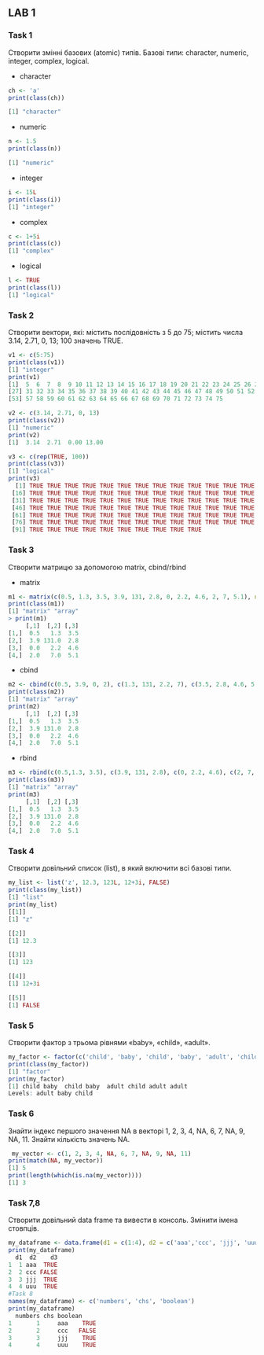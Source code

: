 ## LAB 1
### Task 1
Створити змінні базових (atomic) типів. Базові типи: character, numeric, integer, complex, logical.
* character
```r
ch <- 'a'
print(class(ch))
```
```r
[1] "character"
```
* numeric
```r
n <- 1.5
print(class(n))
```
```r
[1] "numeric"
```
* integer
```r
i <- 15L
print(class(i))
[1] "integer"
```
* complex
```r
c <- 1+5i
print(class(c))
[1] "complex"
```
* logical
```r
l <- TRUE
print(class(l))
[1] "logical"
```

### Task 2
Створити вектори, які: містить послідовність з 5 до 75; містить числа 3.14,
2.71, 0, 13; 100 значень TRUE.
```r
v1 <- c(5:75)
print(class(v1))
[1] "integer"
print(v1)
[1]  5  6  7  8  9 10 11 12 13 14 15 16 17 18 19 20 21 22 23 24 25 26 27 28 29 30
[27] 31 32 33 34 35 36 37 38 39 40 41 42 43 44 45 46 47 48 49 50 51 52 53 54 55 56
[53] 57 58 59 60 61 62 63 64 65 66 67 68 69 70 71 72 73 74 75
```
```r
v2 <- c(3.14, 2.71, 0, 13)
print(class(v2))
[1] "numeric"
print(v2)
[1]  3.14  2.71  0.00 13.00
```
```r
v3 <- c(rep(TRUE, 100))
print(class(v3))
[1] "logical"
print(v3)
  [1] TRUE TRUE TRUE TRUE TRUE TRUE TRUE TRUE TRUE TRUE TRUE TRUE TRUE TRUE TRUE
 [16] TRUE TRUE TRUE TRUE TRUE TRUE TRUE TRUE TRUE TRUE TRUE TRUE TRUE TRUE TRUE
 [31] TRUE TRUE TRUE TRUE TRUE TRUE TRUE TRUE TRUE TRUE TRUE TRUE TRUE TRUE TRUE
 [46] TRUE TRUE TRUE TRUE TRUE TRUE TRUE TRUE TRUE TRUE TRUE TRUE TRUE TRUE TRUE
 [61] TRUE TRUE TRUE TRUE TRUE TRUE TRUE TRUE TRUE TRUE TRUE TRUE TRUE TRUE TRUE
 [76] TRUE TRUE TRUE TRUE TRUE TRUE TRUE TRUE TRUE TRUE TRUE TRUE TRUE TRUE TRUE
 [91] TRUE TRUE TRUE TRUE TRUE TRUE TRUE TRUE TRUE TRUE
```
### Task 3
Створити матрицю за допомогою matrix, cbind/rbind
* matrix
```r
m1 <- matrix(c(0.5, 1.3, 3.5, 3.9, 131, 2.8, 0, 2.2, 4.6, 2, 7, 5.1), nrow=4, byrow = TRUE)
print(class(m1))
[1] "matrix" "array" 
> print(m1)
     [,1]  [,2] [,3]
[1,]  0.5   1.3  3.5
[2,]  3.9 131.0  2.8
[3,]  0.0   2.2  4.6
[4,]  2.0   7.0  5.1
```
* cbind
```r
m2 <- cbind(c(0.5, 3.9, 0, 2), c(1.3, 131, 2.2, 7), c(3.5, 2.8, 4.6, 5.1))
print(class(m2))
[1] "matrix" "array" 
print(m2)
     [,1]  [,2] [,3]
[1,]  0.5   1.3  3.5
[2,]  3.9 131.0  2.8
[3,]  0.0   2.2  4.6
[4,]  2.0   7.0  5.1
```
* rbind
```r
m3 <- rbind(c(0.5,1.3, 3.5), c(3.9, 131, 2.8), c(0, 2.2, 4.6), c(2, 7, 5.1))
print(class(m3))
[1] "matrix" "array" 
print(m3)
     [,1]  [,2] [,3]
[1,]  0.5   1.3  3.5
[2,]  3.9 131.0  2.8
[3,]  0.0   2.2  4.6
[4,]  2.0   7.0  5.1
```
### Task 4
Створити довільний список (list), в який включити всі базові типи.

```r
my_list <- list('z', 12.3, 123L, 12+3i, FALSE)
print(class(my_list))
[1] "list"
print(my_list)
[[1]]
[1] "z"

[[2]]
[1] 12.3

[[3]]
[1] 123

[[4]]
[1] 12+3i

[[5]]
[1] FALSE
```
### Task 5
Створити фактор з трьома рівнями «baby», «child», «adult».

```r
my_factor <- factor(c('child', 'baby', 'child', 'baby', 'adult', 'child', 'adult', 'adult'))
print(class(my_factor))
[1] "factor"
print(my_factor)
[1] child baby  child baby  adult child adult adult
Levels: adult baby child
```
### Task 6
Знайти індекс першого значення NA в векторі 1, 2, 3, 4, NA, 6, 7, NA, 9, NA, 11. Знайти кількість значень NA.
```r
 my_vector <- c(1, 2, 3, 4, NA, 6, 7, NA, 9, NA, 11)
print(match(NA, my_vector))
[1] 5
print(length(which(is.na(my_vector))))
[1] 3
```
### Task 7,8
Створити довільний data frame та вивести в консоль. Змінити імена стовпців.

```r
my_dataframe <- data.frame(d1 = c(1:4), d2 = c('aaa','ccc', 'jjj', 'uuu'), d3 = c(TRUE, FALSE, TRUE, TRUE))
print(my_dataframe)
  d1  d2    d3
1  1 aaa  TRUE
2  2 ccc FALSE
3  3 jjj  TRUE
4  4 uuu  TRUE
#Task 8
names(my_dataframe) <- c('numbers', 'chs', 'boolean')
print(my_dataframe)
  numbers chs boolean
1       1     aaa    TRUE
2       2     ccc   FALSE
3       3     jjj    TRUE
4       4     uuu    TRUE
```
